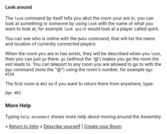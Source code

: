 #### Look around

The `look` command by itself tells you abut the room your are in, you can look
at something or someone by using `look` with the name of what you want to look
at, for example `look quirk` would look at a player called quirk.

You can see who is online with the `@who` command, that will list the name and
location of currently connected players

When the room you are in has exists, they will be described when you `look`,
then you can just `go` there. `go` (without the '@') makes you go the room the
exit leads to. You can teleport to any room you are allowed to go to with the
`@go` command (note the "@") using the room's number, for example `@go #156`

The first room is `#62` so if you want to return there from anywhere, type:
```
@go #62
```

### More Help

Typing `help movement` shows more help about moving around the Assembly.

&laquo; [Return to Intro](#intro) &raquo; [Describe yourself](#describe) | [Create your Room](#createroom)
